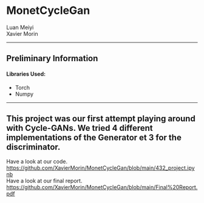 # MonetCycleGan

Luan Meiyi <br>
Xavier Morin

---

## Preliminary Information

#### Libraries Used:
* Torch
* Numpy
---
This project was our first attempt playing around with Cycle-GANs. We tried 4 different implementations of the Generator et 3 for the discriminator. 
<br>
---
Have a look at our code. <br>
https://github.com/XavierMorin/MonetCycleGan/blob/main/432_project.ipynb
<br>
Have a look at our final report. <br>
https://github.com/XavierMorin/MonetCycleGan/blob/main/Final%20Report.pdf
